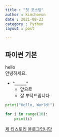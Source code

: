 ```yaml
---
title : "첫 포스팅"
author : kimchoeun
date : 2021-08-23
category : Python
layout : post

---
```


## 파이썬 기본

hello <br> 안녕하세요.

- ^______^
  - 앞으로
  - 잘 부탁드립니다


```python
print("Hello, World!")
```

```python 
for i in range(10):  
    print(i)
```

[제 티스토리 블로그입니당](https://cooding99.tistory.com/)

